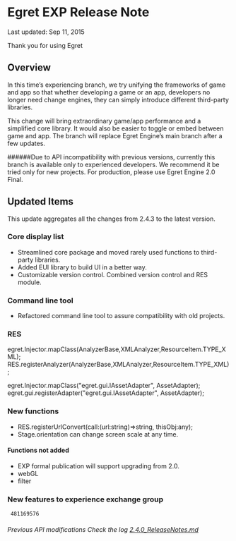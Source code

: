Egret EXP Release Note
===============================


Last updated: Sep 11, 2015


Thank you for using Egret

## Overview

In this time’s experiencing branch, we try unifying the frameworks of game and app so that whether developing a game or an app, developers no longer need change engines, they can simply introduce different third-party libraries. 

This change will bring extraordinary game/app performance and a simplified core library. It would also be easier to toggle or embed between game and app. The branch will replace Egret Engine’s main branch after a few updates. 

######Due to API incompatibility with previous versions, currently this branch is available only to experienced developers. We recommend it be tried only for new projects. For production, please use Egret Engine 2.0 Final.

## Updated Items

This update aggregates all the changes from 2.4.3 to the latest version. 


### Core display list
* Streamlined core package and moved rarely used functions to third-party libraries. 
* Added EUI library to build UI in a better way. 
* Customizable version control. Combined version control and RES module.

### Command line tool
* Refactored command line tool to assure compatibility with old projects.

### RES
egret.Injector.mapClass(AnalyzerBase,XMLAnalyzer,ResourceItem.TYPE_XML);
RES.registerAnalyzer(AnalyzerBase,XMLAnalyzer,ResourceItem.TYPE_XML);

egret.Injector.mapClass("egret.gui.IAssetAdapter", AssetAdapter);
egret.gui.registerAdapter("egret.gui.IAssetAdapter", AssetAdapter);

### New functions
* RES.registerUrlConvert(call:(url:string)=>string, thisObj:any);
* Stage.orientation can change screen scale at any time.

#### Functions not added
* EXP formal publication will support upgrading from 2.0.
* webGL
* filter


### New features to experience exchange group
``` 481169576```

###### Previous API modifications Check the log [2.4.0_ReleaseNotes.md](https://github.com/egret-labs/egret-core/blob/v2.4.0/docs/en/2.4.0_ReleaseNotes.md)